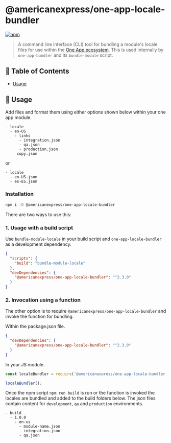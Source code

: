 # @americanexpress/one-app-locale-bundler

[![npm](https://img.shields.io/npm/v/@americanexpress/one-app-locale-bundler)](https://www.npmjs.com/package/@americanexpress/one-app-locale-bundler)

> A command line interface (CLI) tool for bundling a module's locale files for use within the
[One App ecosystem](https://github.com/americanexpress/one-app). This is used internally by
`one-app-bundler` and its `bundle-module` script.

## 📖 Table of Contents

* [Usage](#-usage)

## 🤹‍ Usage

Add files and format them using either options shown below within your one app module.

```
- locale
  - en-US
    - links
      - integration.json
      - qa.json
      - production.json
     copy.json
```

or

```
- locale
  - en-US.json
  - es-ES.json
```

### Installation

```bash
npm i -D @americanexpress/one-app-locale-bundler
```

There are two ways to use this:

### 1. Usage with a build script

Use `bundle-module-locale` in your build script and `one-app-locale-bundler` as a development dependency.

```json
{
  "scripts": {
    "build": "bundle-module-locale"
  },
  "devDependencies": {
    "@americanexpress/one-app-locale-bundler": "^2.3.0"
  }
}
```

### 2. Invocation using a function

The other option is to require `@americanexpress/one-app-locale-bundler` and invoke the function for bundling.

Within the package.json file.

```json
{
  "devDependencies": {
    "@americanexpress/one-app-locale-bundler": "^2.3.0"
  }
}
```

In your JS module.

```js
const localeBundler = require('@americanexpress/one-app-locale-bundler');

localeBundler();
```

Once the npm script `npm run build` is run or the function is invoked the locales are bundled and added to the build folders below. The json files contain
content for `development`, `qa` and `production` environments.

```
- build
  - 1.0.0
    - en-us
      - module-name.json
      - integration.json
      - qa.json
```
